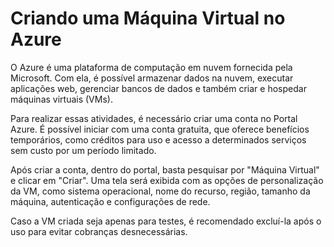 # Criando uma Máquina Virtual no Azure

O Azure é uma plataforma de computação em nuvem fornecida pela Microsoft. Com ela, é possível armazenar dados na nuvem, executar aplicações web, gerenciar bancos de dados e também criar e hospedar máquinas virtuais (VMs).

Para realizar essas atividades, é necessário criar uma conta no Portal Azure. É possível iniciar com uma conta gratuita, que oferece benefícios temporários, como créditos para uso e acesso a determinados serviços sem custo por um período limitado.

Após criar a conta, dentro do portal, basta pesquisar por "Máquina Virtual" e clicar em "Criar". Uma tela será exibida com as opções de personalização da VM, como sistema operacional, nome do recurso, região, tamanho da máquina, autenticação e configurações de rede.

Caso a VM criada seja apenas para testes, é recomendado excluí-la após o uso para evitar cobranças desnecessárias.
